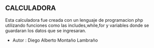 ## CALCULADORA
Esta calculadora fue creada con un lenguaje de programacion php utilizando funciones como las includes,while,for y variables donde se guardaran los datos que se ingresaran.

- Autor : Diego Alberto Montaño Lambraño
